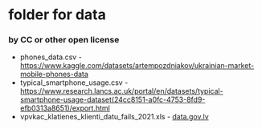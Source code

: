# folder for data
### by CC or other open license

* phones_data.csv - https://www.kaggle.com/datasets/artempozdniakov/ukrainian-market-mobile-phones-data
* typical_smartphone_usage.csv - https://www.research.lancs.ac.uk/portal/en/datasets/typical-smartphone-usage-dataset(24cc8151-a0fc-4753-8fd9-efb0313a8651)/export.html
* vpvkac_klatienes_klienti_datu_fails_2021.xls - [data.gov.lv](https://data.gov.lv/dati/lv/dataset/vpvkac-2017-gada-klientu-aptaujas-datufails/resource/6ec09feb-cc5f-4753-a094-c6ec7bb0f2b3)
